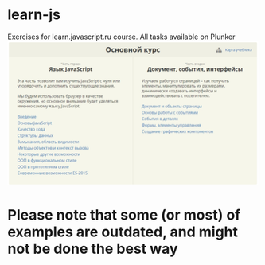# learn-js
Exercises for learn.javascript.ru course. All tasks available on Plunker
![alt tag](https://github.com/kovalenkovpu/learn-js/blob/master/img/learn-js.jpg)

# Please note that some (or most) of examples are outdated, and might not be done the best way
